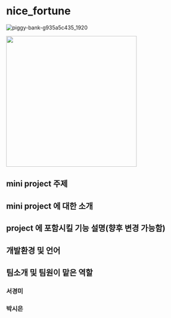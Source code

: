 # nice_fortune

![piggy-bank-g935a5c435_1920](https://user-images.githubusercontent.com/101008862/236654506-cafa2cb2-3c6d-4244-ada0-03a7b35d0130.jpg)


 <img src="/Users/livrocky/Downloads/piggy-bank.jpg" width="350">


## mini project 주제

## mini project 에 대한 소개


## project 에 포함시킬 기능 설명(향후 변경 가능함)

## 개발환경 및 언어

## 팀소개 및 팀원이 맡은 역할
### 서경미 
### 박시은
